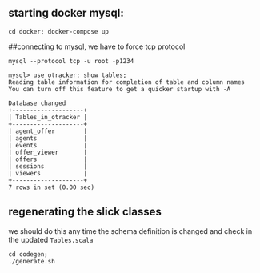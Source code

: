 ## starting docker mysql:

```
cd docker; docker-compose up
```


##connecting to mysql, we have to force tcp protocol

```
mysql --protocol tcp -u root -p1234

mysql> use otracker; show tables;
Reading table information for completion of table and column names
You can turn off this feature to get a quicker startup with -A

Database changed
+--------------------+
| Tables_in_otracker |
+--------------------+
| agent_offer        |
| agents             |
| events             |
| offer_viewer       |
| offers             |
| sessions           |
| viewers            |
+--------------------+
7 rows in set (0.00 sec)
```

## regenerating the slick classes
we should do this any time the schema definition is changed and check in the updated `Tables.scala`

```
cd codegen;
./generate.sh
```
